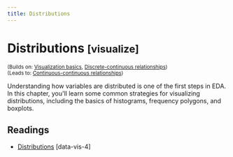 ```yaml
---
title: Distributions
---
```


<!-- Generated automatically from vis-distributions.yml. Do not edit by hand -->

# Distributions <small class='visualize'>[visualize]</small>
<small>(Builds on: [Visualization basics](vis-basics.md), [Discrete-continuous relationships](vis-discrete-continuous.md))</small>  
<small>(Leads to: [Continuous-continuous relationships](vis-continuous-continuous.md))</small>

Understanding how variables are distributed is one of the first steps in EDA.
In this chapter, you'll learn some common strategies for visualizing
distributions, including the basics of histograms, frequency polygons, and
boxplots.

## Readings

  * [Distributions](https://dcl-data-vis.stanford.edu/distributions.html) [data-vis-4]


